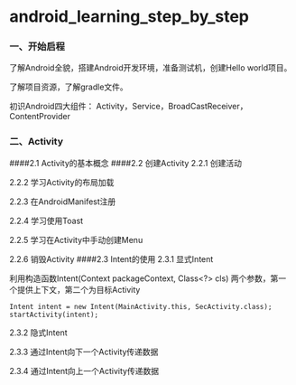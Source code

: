 # android_learning_step_by_step
### 一、开始启程
了解Android全貌，搭建Android开发环境，准备测试机，创建Hello world项目。

了解项目资源，了解gradle文件。

初识Android四大组件：
Activity，Service，BroadCastReceiver，ContentProvider

### 二、Activity
####2.1 Activity的基本概念
####2.2 创建Activity
2.2.1 创建活动

2.2.2 学习Activity的布局加载

2.2.3 在AndroidManifest注册

2.2.4 学习使用Toast

2.2.5 学习在Activity中手动创建Menu

2.2.6 销毁Activity
####2.3 Intent的使用
2.3.1 显式Intent

利用构造函数Intent(Context packageContext, Class<?> cls)
两个参数，第一个提供上下文，第二个为目标Activity

`Intent intent = new Intent(MainActivity.this, SecActivity.class);
                   startActivity(intent);`

2.3.2 隐式Intent

2.3.3 通过Intent向下一个Activity传递数据

2.3.4 通过Intent向上一个Activity传递数据
